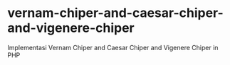 # vernam-chiper-and-caesar-chiper-and-vigenere-chiper
Implementasi Vernam Chiper and Caesar Chiper and Vigenere Chiper in PHP 
